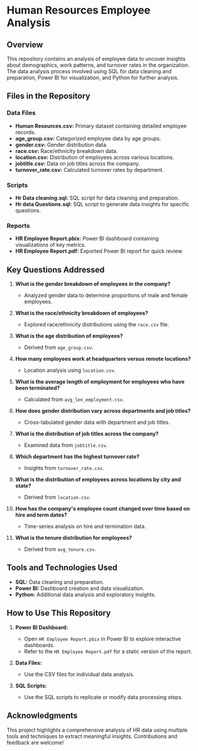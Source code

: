# Human Resources Employee Analysis

## Overview
This repository contains an analysis of employee data to uncover insights about demographics, work patterns, and turnover rates in the organization. The data analysis process involved using SQL for data cleaning and preparation, Power BI for visualization, and Python for further analysis.

## Files in the Repository

### Data Files
- **Human Resources.csv:** Primary dataset containing detailed employee records.
- **age_group.csv:** Categorized employee data by age groups.
- **gender.csv:** Gender distribution data.
- **race.csv:** Race/ethnicity breakdown data.
- **location.csv:** Distribution of employees across various locations.
- **jobtitle.csv:** Data on job titles across the company.
- **turnover_rate.csv:** Calculated turnover rates by department.

### Scripts
- **Hr Data cleaning.sql:** SQL script for data cleaning and preparation.
- **Hr data Questions.sql:** SQL script to generate data insights for specific questions.

### Reports
- **HR Employee Report.pbix:** Power BI dashboard containing visualizations of key metrics.
- **HR Employee Report.pdf:** Exported Power BI report for quick review.

## Key Questions Addressed

1. **What is the gender breakdown of employees in the company?**
   - Analyzed gender data to determine proportions of male and female employees.

2. **What is the race/ethnicity breakdown of employees?**
   - Explored race/ethnicity distributions using the `race.csv` file.

3. **What is the age distribution of employees?**
   - Derived from `age_group.csv`.

4. **How many employees work at headquarters versus remote locations?**
   - Location analysis using `location.csv`.

5. **What is the average length of employment for employees who have been terminated?**
   - Calculated from `avg_len_employment.csv`.

6. **How does gender distribution vary across departments and job titles?**
   - Cross-tabulated gender data with department and job titles.

7. **What is the distribution of job titles across the company?**
   - Examined data from `jobtitle.csv`.

8. **Which department has the highest turnover rate?**
   - Insights from `turnover_rate.csv`.

9. **What is the distribution of employees across locations by city and state?**
   - Derived from `location.csv`.

10. **How has the company's employee count changed over time based on hire and term dates?**
    - Time-series analysis on hire and termination data.

11. **What is the tenure distribution for employees?**
    - Derived from `avg_tenure.csv`.

## Tools and Technologies Used

- **SQL:** Data cleaning and preparation.
- **Power BI:** Dashboard creation and data visualization.
- **Python:** Additional data analysis and exploratory insights.

## How to Use This Repository

1. **Power BI Dashboard:**
   - Open `HR Employee Report.pbix` in Power BI to explore interactive dashboards.
   - Refer to the `HR Employee Report.pdf` for a static version of the report.

2. **Data Files:**
   - Use the CSV files for individual data analysis.

3. **SQL Scripts:**
   - Use the SQL scripts to replicate or modify data processing steps.

## Acknowledgments

This project highlights a comprehensive analysis of HR data using multiple tools and techniques to extract meaningful insights. Contributions and feedback are welcome!
